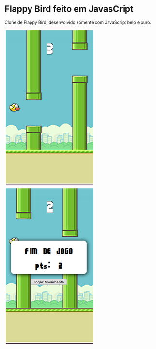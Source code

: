 # Flappy Bird feito em JavasCript
Clone de Flappy Bird, desenvolvido somente com JavaScript belo e puro.

![screenshot 1](https://github.com/Doc-McCoy/flappy-bird-javascript/blob/master/printscreen/print_1.png)
![screenshot 2](https://github.com/Doc-McCoy/flappy-bird-javascript/blob/master/printscreen/print_2.png)
